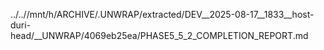 ../..//mnt/h/ARCHIVE/.UNWRAP/extracted/DEV__2025-08-17__1833__host-duri-head/__UNWRAP/4069eb25ea/PHASE5_5_2_COMPLETION_REPORT.md
